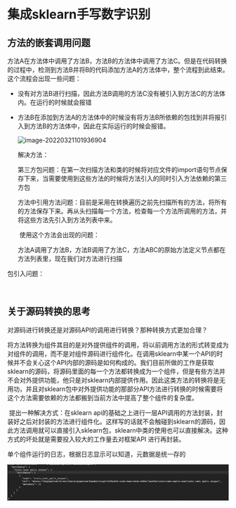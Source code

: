 # 集成sklearn手写数字识别



## 方法的嵌套调用问题

方法A在方法体中调用了方法B，方法B的方法体中调用了方法C。但是在代码转换的过程中，检测到方法B并将B的代码添加方法A的方法体中，整个流程到此结束。这个流程会出现一些问题：

+ 没有对方法B进行扫描，因此方法B调用的方法C没有被引入到方法C的方法体内。在运行的时候就会报错

+ 方法B在添加到方法A的方法体中的时候没有将方法B所依赖的包找到并将报引入到方法B的方法体中，因此在实际运行的时候会报错。

	![image-20220321101936904](集成手写数字识别过程中遇到的问题.assets/image-20220321101936904-7829178.png)

	解决方法：

	第三方包问题：在第一次扫描方法和类的时候将对应文件的import语句节点保存下来，当需要使用到这些方法的时候将方法引入的同时引入方法依赖的第三方包

	方法中引用方法问题：目前是采用在转换遍历之前先扫描所有的方法，将所有的方法保存下来。再从头扫描每一个方法，检查每一个方法所调用的方法，并将这些方法先引入到方法列表中来。
	
	​	使用这个方法会出现的问题：
	
	​		方法A调用了方法B，方法B调用了方法C，方法ABC的原始方法定义节点都在方法列表里，现在我们对方法进行扫描
	
	

包引入问题：

​	

## 关于源码转换的思考

​	对源码进行转换还是对源码API的调用进行转换？那种转换方式更加合理？

   将方法转换为组件其目的是对外提供组件的调用，将以前调用方法的形式转变成为对组件的调用，而不是对组件源码进行组件化。在调用sklearn中某一个API的时候并不会关心这个API内部的源码是如何构成的。我们目前所做的工作是获取sklearn的源码，将源码里面的每一个方法都转换成为一个组件，但是有些方法并不会对外提供功能，他只是对sklearn内部提供作用。因此这类方法的转换将是无用功，并且对sklearn包中对外提供功能的那部分API方法进行转换的时候需要将这个方法需要依赖的方法都搬到当前方法中提高了整个组件的复杂度。

​		提出一种解决方式：在sklearn api的基础之上进行一层API调用的方法封装，封装好之后对封装的方法进行组件化。这样写的话就不会触碰到sklearn的源码，因此方法调用就可以直接引入sklearn包，sklearn中类的使用也可以直接解决。这种方式的坏处就是需要投入较大的工作量去对框架API 进行再封装。















单个组件运行的日志，根据日志显示可以知道，元数据是统一存的



![image-20220325110350027](集成手写数字识别过程中遇到的问题.assets/image-20220325110350027-8177431.png)